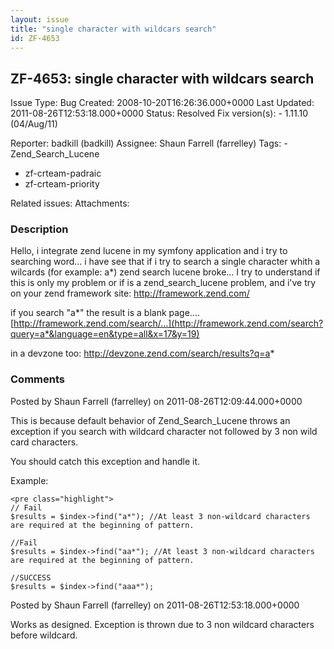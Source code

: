 ```yaml
---
layout: issue
title: "single character with wildcars search"
id: ZF-4653
---
```


ZF-4653: single character with wildcars search
----------------------------------------------

 Issue Type: Bug Created: 2008-10-20T16:26:36.000+0000 Last Updated: 2011-08-26T12:53:18.000+0000 Status: Resolved Fix version(s): - 1.11.10 (04/Aug/11)
 
 Reporter:  badkill (badkill)  Assignee:  Shaun Farrell (farrelley)  Tags: - Zend\_Search\_Lucene
- zf-crteam-padraic
- zf-crteam-priority
 
 Related issues: 
 Attachments: 
### Description

Hello, i integrate zend lucene in my symfony application and i try to searching word... i have see that if i try to search a single character whith a wilcards (for example: a\*) zend search lucene broke... I try to understand if this is only my problem or if is a zend\_search\_lucene problem, and i've try on your zend framework site: <http://framework.zend.com/>

if you search "a\*" the result is a blank page.... [http://framework.zend.com/search/…](http://framework.zend.com/search?query=a*&language=en&type=all&x=17&y=19)

in a devzone too: <http://devzone.zend.com/search/results?q=a>\*

 

 

### Comments

Posted by Shaun Farrell (farrelley) on 2011-08-26T12:09:44.000+0000

This is because default behavior of Zend\_Search\_Lucene throws an exception if you search with wildcard character not followed by 3 non wild card characters.

You should catch this exception and handle it.

Example:

 
    <pre class="highlight"> 
    // Fail
    $results = $index->find("a*"); //At least 3 non-wildcard characters are required at the beginning of pattern.
    
    //Fail
    $results = $index->find("aa*"); //At least 3 non-wildcard characters are required at the beginning of pattern.
    
    //SUCCESS
    $results = $index->find("aaa*");


 

 

Posted by Shaun Farrell (farrelley) on 2011-08-26T12:53:18.000+0000

Works as designed. Exception is thrown due to 3 non wildcard characters before wildcard.

 

 